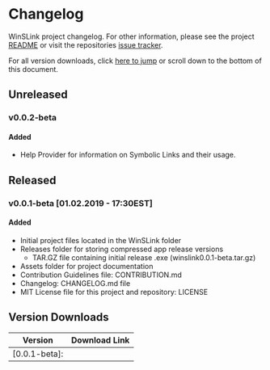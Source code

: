 # Changelog

WinSLink project changelog. For other information, please see the project [README](https://github.com/ravedaymond/WinSLink/blob/master/README.md) or visit the repositories [issue tracker](https://github.com/ravedaymond/WinSLink/issues).

For all version downloads, click [here to jump](#version-downloads) or scroll down to the bottom of this document.

## Unreleased

### v0.0.2-beta

#### Added

- Help Provider for information on Symbolic Links and their usage.

## Released

### v0.0.1-beta [01.02.2019 - 17:30EST]

#### Added

- Initial project files located in the WinSLink folder
- Releases folder for storing compressed app release versions
  - TAR.GZ file containing initial release .exe (winslink0.0.1-beta.tar.gz)
- Assets folder for project documentation
- Contribution Guidelines file: CONTRIBUTION.md
- Changelog: CHANGELOG.md file
- MIT License file for this project and repository: LICENSE

## Version Downloads

| Version       | Download Link |
| ------------- | ------------- |
| [0.0.1-beta]: |               |
